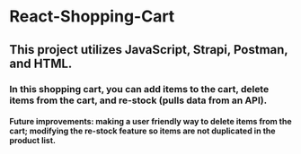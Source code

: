 # React-Shopping-Cart
## This project utilizes JavaScript, Strapi, Postman, and HTML. 
### In this shopping cart, you can add items to the cart, delete items from the cart, and re-stock (pulls data from an API). 
#### Future improvements: making a user friendly way to delete items from the cart; modifying the re-stock feature so items are not duplicated in the product list. 
